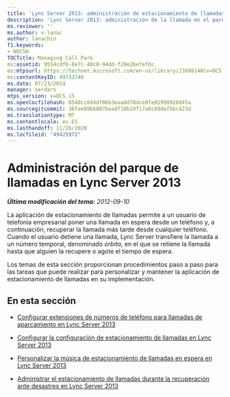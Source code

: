 ```yaml
---
title: 'Lync Server 2013: administración de estacionamiento de llamadas'
description: 'Lync Server 2013: administración de la llamada en el parque.'
ms.reviewer: ''
ms.author: v-lanac
author: lanachin
f1.keywords:
- NOCSH
TOCTitle: Managing Call Park
ms:assetid: 9554cdf6-8e7c-48c8-94dd-f28e2befefdc
ms:mtpsurl: https://technet.microsoft.com/en-us/library/JJ688140(v=OCS.15)
ms:contentKeyID: 49733740
ms.date: 07/23/2014
manager: serdars
mtps_version: v=OCS.15
ms.openlocfilehash: 6540cc6d4df06b3eaadd78dce8fe01990928045a
ms.sourcegitcommit: 36fee89bb887bea4f18b19f17a8c69daf5bc423d
ms.translationtype: MT
ms.contentlocale: es-ES
ms.lasthandoff: 11/26/2020
ms.locfileid: "49425972"
---
```

# <a name="managing-call-park-in-lync-server-2013"></a>Administración del parque de llamadas en Lync Server 2013

<div data-xmlns="http://www.w3.org/1999/xhtml">

<div class="topic" data-xmlns="http://www.w3.org/1999/xhtml" data-msxsl="urn:schemas-microsoft-com:xslt" data-cs="https://msdn.microsoft.com/">

<div data-asp="https://msdn2.microsoft.com/asp">



</div>

<div id="mainSection">

<div id="mainBody">

<span> </span>

_**Última modificación del tema:** 2012-09-10_

La aplicación de estacionamiento de llamadas permite a un usuario de telefonía empresarial poner una llamada en espera desde un teléfono y, a continuación, recuperar la llamada más tarde desde cualquier teléfono. Cuando el usuario detiene una llamada, Lync Server transfiere la llamada a un número temporal, denominado *órbita*, en el que se retiene la llamada hasta que alguien la recupere o agote el tiempo de espera.

Los temas de esta sección proporcionan procedimientos paso a paso para las tareas que puede realizar para personalizar y mantener la aplicación de estacionamiento de llamadas en su implementación.

<div>

## <a name="in-this-section"></a>En esta sección

  - [Configurar extensiones de números de teléfono para llamadas de aparcamiento en Lync Server 2013](lync-server-2013-configure-phone-number-extensions-for-parking-calls.md)

  - [Configurar la configuración de estacionamiento de llamadas en Lync Server 2013](lync-server-2013-configure-call-park-settings.md)

  - [Personalizar la música de estacionamiento de llamadas en espera en Lync Server 2013](lync-server-2013-customize-call-park-music-on-hold.md)

  - [Administrar el estacionamiento de llamadas durante la recuperación ante desastres en Lync Server 2013](lync-server-2013-manage-call-park-during-disaster-recovery.md)

</div>

</div>

<span> </span>

</div>

</div>

</div>

